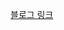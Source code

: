 [블로그 링크](https://velog.io/@loevray/%EB%94%A5%EB%8B%A4%EC%9D%B4%EB%B8%8C-%EC%8A%A4%ED%84%B0%EB%94%94-131415%EC%8A%A4%EC%BD%94%ED%94%84-%EC%A0%84%EC%97%AD-%EB%B3%80%EC%88%98-%EB%B3%80%EC%88%98)
